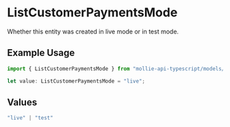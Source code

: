 # ListCustomerPaymentsMode

Whether this entity was created in live mode or in test mode.

## Example Usage

```typescript
import { ListCustomerPaymentsMode } from "mollie-api-typescript/models/operations";

let value: ListCustomerPaymentsMode = "live";
```

## Values

```typescript
"live" | "test"
```